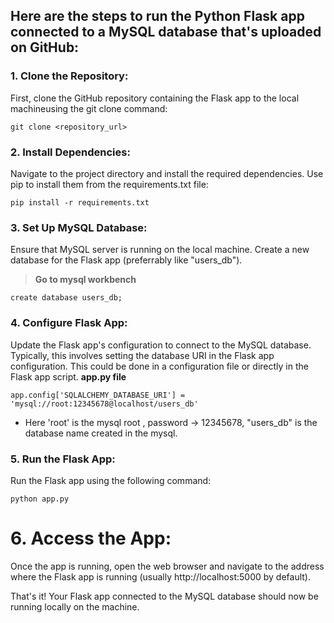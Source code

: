 ## Here are the steps to run the Python Flask app connected to a MySQL database that's uploaded on GitHub:

### 1. Clone the Repository:

First, clone the GitHub repository containing the Flask app to the local machineusing the git clone command:
```
git clone <repository_url>
```
	
### 2. Install Dependencies:
Navigate to the project directory and install the required dependencies. Use pip to install them from the requirements.txt file:
```cd <project_directory>
pip install -r requirements.txt
```
 
### 3. Set Up MySQL Database:
Ensure that MySQL server is running on the local machine. Create a new database for the Flask app (preferrably like "users_db").
> **Go to mysql workbench**
```
create database users_db;
```
### 4. Configure Flask App:
Update the Flask app's configuration to connect to the MySQL database. Typically, this involves setting the database URI in the Flask app configuration.
 This could be done in a configuration file or directly in the Flask app script.
**app.py file**
 ```
 app.config['SQLALCHEMY_DATABASE_URI'] = 'mysql://root:12345678@localhost/users_db'
```
	
- Here 'root' is the mysql root , password -> 12345678, "users_db" is the database name created in the mysql.
	
### 5. Run the Flask App:
Run the Flask app using the following command:
```
python app.py
 ```
# 6. Access the App:
Once the app is running, open the web browser and navigate to the address where the Flask app is running
(usually http://localhost:5000 by default).

That's it! Your Flask app connected to the MySQL database should now be running locally on the machine.
